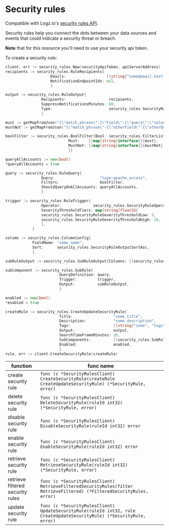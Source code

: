 # Security rules

Compatible with Logz.io's [security rules API](https://docs.logz.io/api/#tag/Security-rules).

Security rules help you connect the dots between your data sources and events that could indicate a security threat or breach.

**Note** that for this resource you'll need to use your security api token.

To create a security rule:
```go
client, err := security_rules.New(securityApiToken, apiServerAddress)
recipients := security_rules.RuleRecipients{
                    Emails:                  []string{"some@email.test"},
                    NotificationEndpointIds: nil,
                    }

output := security_rules.RuleOutput{
                Recipients:                   recipients,
                SuppressNotificationsMinutes: 60,
                Type:                         security_rules.SecurityRulesOutputTypeJson,
                }

must := getMapFromJson("{\"match_phrase\":{\"Field\":{\"query\":\"value\"}}}")
mustNot := getMapFromJson("{\"match_phrase\":{\"otherField\":{\"otherQuery\":\"otherValue\"}}}")

boolFilter := security_rules.BoolFilter{Bool: security_rules.FilterLists{
                            Must:    []map[string]interface{}{must},
                            MustNot: []map[string]interface{}{mustNot},
                            }}

queryAllAccounts := new(bool)
*queryAllAccounts = true

query := security_rules.RuleQuery{
                Query:                    "type:apache_access",
                Filters:                  boolFilter,
                ShouldQueryOnAllAccounts: queryAllAccounts,
                }

trigger := security_rules.RuleTrigger{
                Operator:              security_rules.SecurityRuleOperatorEquals,
                SeverityThresholdTiers: map[string]float32{
                security_rules.SecurityRuleSeverityThresholdLow: 5,
                security_rules.SecurityRuleSeverityThresholdHigh: 10,
                },
            }

column := security_rules.ColumnConfig{
            FieldName: "some_name",
            Sort:      security_rules.SecurityRuleOutputSortAsc,
            }

subRuleOutput := security_rules.SubRuleOutput{Columns: []security_rules.ColumnConfig{column}}

subComponent := security_rules.SubRule{
                        QueryDefinition: query,
                        Trigger:         trigger,
                        Output:          subRuleOutput,
                        }

enabled := new(bool)
*enabled = true

createRule := security_rules.CreateUpdateSecurityRule{
                        Title:                  "some_title",
                        Description:            "some description",
                        Tags:                   []string{"some", "tags"},
                        Output:                 output,
                        SearchTimeFrameMinutes: 20,
                        SubComponents:          []security_rules.SubRule{subComponent},
                        Enabled:                enabled,
                        }
rule, err := client.CreateSecurityRule(createRule)
```

|function|func name|
|---|---|
| create security rule | `func (c *SecurityRulesClient) CreateSecurityRule(createRule CreateUpdateSecurityRule) (*SecurityRule, error)` |
| delete security rule | `func (c *SecurityRulesClient) DeleteSecurityRule(ruleId int32) (*SecurityRule, error)` |
| disable security rule | `func (c *SecurityRulesClient) DisableSecurityRule(ruleId int32) error` |
| enable security rule | `func (c *SecurityRulesClient) EnableSecurityRule(ruleId int32) error` |
| retrieve security rule | `func (c *SecurityRulesClient) RetrieveSecurityRule(ruleId int32) (*SecurityRule, error)` |
| retrieve filtered security rules | `func (c *SecurityRulesClient) RetrieveFilteredSecurityRules(filter RetrieveFiltered) (*FilteredSecurityRules, error)` |
| update security rule | `func (c *SecurityRulesClient) UpdateSecurityRule(ruleId int32, rule CreateUpdateSecurityRule) (*SecurityRule, error)` |